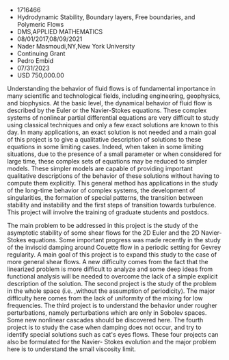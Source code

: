 
* 1716466
* Hydrodynamic Stability, Boundary layers, Free boundaries, and Polymeric Flows
* DMS,APPLIED MATHEMATICS
* 08/01/2017,08/09/2021
* Nader Masmoudi,NY,New York University
* Continuing Grant
* Pedro Embid
* 07/31/2023
* USD 750,000.00

Understanding the behavior of fluid flows is of fundamental importance in many
scientific and technological fields, including engineering, geophysics, and
biophysics. At the basic level, the dynamical behavior of fluid flow is
described by the Euler or the Navier-Stokes equations. These complex systems of
nonlinear partial differential equations are very difficult to study using
classical techniques and only a few exact solutions are known to this day. In
many applications, an exact solution is not needed and a main goal of this
project is to give a qualitative description of solutions to these equations in
some limiting cases. Indeed, when taken in some limiting situations, due to the
presence of a small parameter or when considered for large time, these complex
sets of equations may be reduced to simpler models. These simpler models are
capable of providing important qualitative descriptions of the behavior of these
solutions without having to compute them explicitly. This general method has
applications in the study of the long-time behavior of complex systems, the
development of singularities, the formation of special patterns, the transition
between stability and instability and the first steps of transition towards
turbulence. This project will involve the training of graduate students and
postdocs.

The main problem to be addressed in this project is the study of the asymptotic
stability of some shear flows for the 2D Euler and the 2D Navier-Stokes
equations. Some important progress was made recently in the study of the
inviscid damping around Couette flow in a periodic setting for Gevrey
regularity. A main goal of this project is to expand this study to the case of
more general shear flows. A new difficulty comes from the fact that the
linearized problem is more difficult to analyze and some deep ideas from
functional analysis will be needed to overcome the lack of a simple explicit
description of the solution. The second project is the study of the problem in
the whole space (i.e. ,without the assumption of periodicity). The major
difficulty here comes from the lack of uniformity of the mixing for low
frequencies. The third project is to understand the behavior under rougher
perturbations, namely perturbations which are only in Sobolev spaces. Some new
nonlinear cascades should be discovered here. The fourth project is to study the
case when damping does not occur, and try to identify special solutions such as
cat's eyes flows. These four projects can also be formulated for the Navier-
Stokes evolution and the major problem here is to understand the small viscosity
limit.
